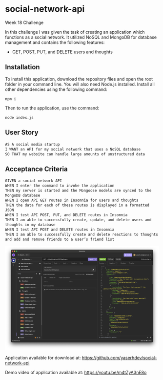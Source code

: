 # social-network-api
Week 18 Challenge

In this challenge I was given the task of creating an application which functions as a social network. It utilized NoSQL and MongoDB for database management and contains the following features:

- GET, POST, PUT, and DELETE users and thoughts


## Installation
To install this application, download the repository files and open the root folder in your command line. You will also need Node.js installed. Install all other dependencies using the following command:
```
npm i
```
Then to run the application, use the command: 
```
node index.js
```

## User Story
```
AS A social media startup
I WANT an API for my social network that uses a NoSQL database
SO THAT my website can handle large amounts of unstructured data
```

## Acceptance Criteria
```
GIVEN a social network API
WHEN I enter the command to invoke the application
THEN my server is started and the Mongoose models are synced to the MongoDB database
WHEN I open API GET routes in Insomnia for users and thoughts
THEN the data for each of these routes is displayed in a formatted JSON
WHEN I test API POST, PUT, and DELETE routes in Insomnia
THEN I am able to successfully create, update, and delete users and thoughts in my database
WHEN I test API POST and DELETE routes in Insomnia
THEN I am able to successfully create and delete reactions to thoughts and add and remove friends to a user’s friend list
```


![Screenshot of backend testing](./assets/images/social-network-api-screenshot.png) 

Application available for download at: https://github.com/yaserhdev/social-network-api

Demo video of application available at: https://youtu.be/m4tZyA3nE8o